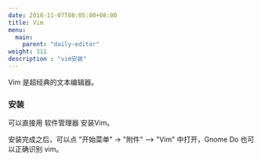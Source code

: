 ```yaml
---
date: 2018-11-07T08:05:00+08:00
title: Vim
menu:
  main:
    parent: "daily-editor"
weight: 311
description : "vim安装"
---
```


Vim 是超经典的文本编辑器。

### 安装

可以直接用 软件管理器 安装Vim。

安装完成之后，可以点 "开始菜单"  -> "附件" --> "Vim" 中打开，Gnome Do 也可以正确识别 vim。
